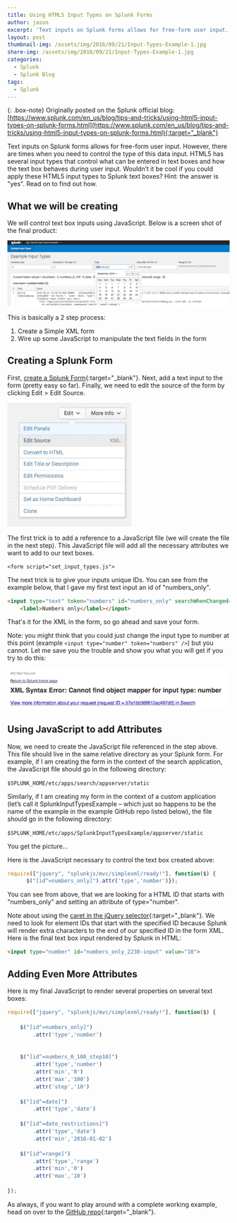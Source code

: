 ```yaml
---
title: Using HTML5 Input Types on Splunk Forms
author: jason
excerpt: 'Text inputs on Splunk forms allows for free-form user input.  However, there are times when you need to control the type of this data input.  HTML5 has several input types that control what can be entered in text boxes and how the text box behaves during user input.  Wouldn’t it be cool if you could apply these HTML5 input types to Splunk text boxes?  Hint: the answer is "yes".  Read on to find out how.'
layout: post
thumbnail-img: /assets/img/2016/09/21/Input-Types-Example-1.jpg
share-img: /assets/img/2016/09/21/Input-Types-Example-1.jpg
categories:
  - Splunk
  - Splunk Blog
tags:
  - Splunk
---
```

{: .box-note}
Originally posted on the Splunk official blog: [https://www.splunk.com/en_us/blog/tips-and-tricks/using-html5-input-types-on-splunk-forms.html](https://www.splunk.com/en_us/blog/tips-and-tricks/using-html5-input-types-on-splunk-forms.html){:target="_blank"}


Text inputs on Splunk forms allows for free-form user input.  However, there are times when you need to control the type of this data input.  HTML5 has several input types that control what can be entered in text boxes and how the text box behaves during user input.  Wouldn’t it be cool if you could apply these HTML5 input types to Splunk text boxes?  Hint: the answer is "yes".  Read on to find out how.

## What we will be creating
We will control text box inputs using JavaScript.  Below is a screen shot of the final product:

![Input Types](/assets/img/2016/09/21/Input-Types-Example-1.jpg)

This is basically a 2 step process:

1. Create a Simple XML form
2. Wire up some JavaScript to manipulate the text fields in the form


## Creating a Splunk Form

First, [create a Splunk Form](http://docs.splunk.com/Documentation/Splunk/latest/Viz/FormEditor){:target="_blank"}.  Next, add a text input to the form (pretty easy so far).  Finally, we need to edit the source of the form by clicking Edit > Edit Source.

![Edit Source](/assets/img/2016/09/21/Edit-Source.jpg)

The first trick is to add a reference to a JavaScript file (we will create the file in the next step).  This JavaScript file will add all the necessary attributes we want to add to our text boxes.

~~~
<form script="set_input_types.js">
~~~

The next trick is to give your inputs unique IDs.  You can see from the example below, that I gave my first text input an id of "numbers_only".

~~~html
<input type="text" token="numbers" id="numbers_only" searchWhenChanged="true">
    <label>Numbers only</label></input>
~~~

That's it for the XML in the form, so go ahead and save your form.

Note: you might think that you could just change the input type to number at this point (example `<input type="number" token="numbers" />`) but you cannot.  Let me save you the trouble and show you what you will get if you try to do this:

![No Object Mapper](/assets/img/2016/09/21/No-Object-Mapper.jpg)

## Using JavaScript to add Attributes
Now, we need to create the JavaScript file referenced in the step above.  This file should live in the same relative directory as your Splunk form.  For example, if I am creating the form in the context of the search application, the JavaScript file should go in the following directory:

`$SPLUNK_HOME/etc/apps/search/appserver/static`


Similarly, if I am creating my form in the context of a custom application (let’s call it SplunkInputTypesExample – which just so happens to be the name of the example in the example GitHub repo listed below), the file should go in the following directory:

`$SPLUNK_HOME/etc/apps/SplunkInputTypesExample/appserver/static`

You get the picture...

Here is the JavaScript necessary to control the text box created above:

~~~javascript
require(["jquery", "splunkjs/mvc/simplexml/ready!"], function($) {
      $("[id^=numbers_only]").attr('type','number')});
~~~

You can see from above, that we are looking for a HTML ID that starts with "numbers_only" and setting an attribute of type="number".

Note about using the [caret in the jQuery selector](https://api.jquery.com/attribute-starts-with-selector/){:target="_blank"}.  We need to look for element IDs that start with the specified ID because Splunk will render extra characters to the end of our specified ID in the form XML.  Here is the final text box input rendered by Splunk in HTML:

~~~html
<input type="number" id="numbers_only_2230-input" value="10">
~~~

## Adding Even More Attributes

Here is my final JavaScript to render several properties on several text boxes:

~~~javascript
require(["jquery", "splunkjs/mvc/simplexml/ready!"], function($) {
	
    $("[id^=numbers_only]")
		.attr('type','number')

		
	$("[id^=numbers_0_100_step10]")
		.attr('type','number')
		.attr('min','0')
		.attr('max','100')
		.attr('step','10')
		
	$("[id^=date]")
		.attr('type','date')
		
	$("[id^=date_restrictions]")
		.attr('type','date')
		.attr('min','2016-01-02')
		
	$("[id^=range]")
		.attr('type','range')
		.attr('min','0')
		.attr('max','10')

});
~~~

As always, if you want to play around with a complete working example, head on over to the [GitHub repo](https://github.com/JasonConger/SplunkInputTypesExample){:target="_blank"}.
